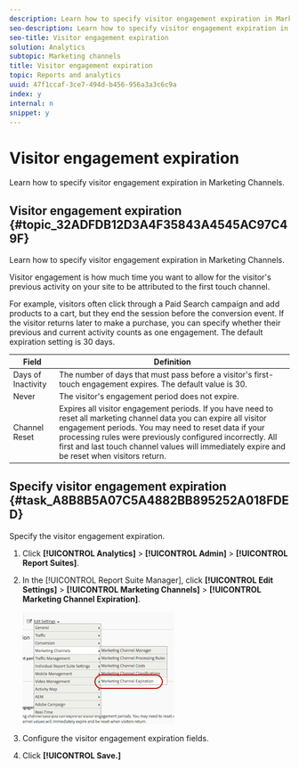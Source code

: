 ```yaml
---
description: Learn how to specify visitor engagement expiration in Marketing Channels.
seo-description: Learn how to specify visitor engagement expiration in Marketing Channels.
seo-title: Visitor engagement expiration
solution: Analytics
subtopic: Marketing channels
title: Visitor engagement expiration
topic: Reports and analytics
uuid: 47f1ccaf-3ce7-494d-b456-956a3a3c6c9a
index: y
internal: n
snippet: y
---
```


# Visitor engagement expiration

Learn how to specify visitor engagement expiration in Marketing Channels.

## Visitor engagement expiration {#topic_32ADFDB12D3A4F35843A4545AC97C49F}

Learn how to specify visitor engagement expiration in Marketing Channels. 

Visitor engagement is how much time you want to allow for the visitor's previous activity on your site to be attributed to the first touch channel.

For example, visitors often click through a Paid Search campaign and add products to a cart, but they end the session before the conversion event. If the visitor returns later to make a purchase, you can specify whether their previous and current activity counts as one engagement. The default expiration setting is 30 days. 

| Field  | Definition  |
|--- |--- |
|Days of Inactivity|The number of days that must pass before a visitor's first-touch engagement expires. The default value is 30.|
|Never|The visitor's engagement period does not expire.|
|Channel Reset|Expires all visitor engagement periods.  If you have need to reset all marketing channel data you can expire all visitor engagement periods. You may need to reset data if your processing rules were previously configured incorrectly. All first and last touch channel values will immediately expire and be reset when visitors return.|

## Specify visitor engagement expiration {#task_A8B8B5A07C5A4882BB895252A018FDED}

Specify the visitor engagement expiration.

1. Click **[!UICONTROL Analytics]** > **[!UICONTROL Admin]** > **[!UICONTROL Report Suites]**.
1. In the [!UICONTROL Report Suite Manager], click **[!UICONTROL Edit Settings]** > **[!UICONTROL Marketing Channels]** > **[!UICONTROL Marketing Channel Expiration]**.

   ![](assets/mchannel_expiration.png)

1. Configure the visitor engagement expiration fields.
1. Click **[!UICONTROL Save.]**
